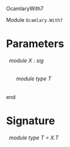 OcamlaryWith7

 Module `Ocamlary.With7`

# Parameters


<a id="argument-1-X"></a>
###### &nbsp; module X : sig

<a id="module-type-T"></a>
###### &nbsp; &nbsp; &nbsp; &nbsp;module type T


end




# Signature


<a id="module-type-T"></a>
###### &nbsp; module type T = X.T

